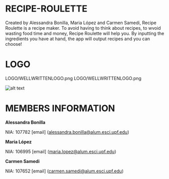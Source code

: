 # RECIPE-ROULETTE

Created by Alessandra Bonilla, Maria López and Carmen Samedi, Recipe Roulette is a recipe maker. 
To avoid having to think about recipes, to wvoid wasting food time and money, Recipe Roulette will help you. 
By inputting the ingredients you have at hand, the app will output recipes and you can choose! 


# LOGO 
LOGO/WELLWRITTENLOGO.png
LOGO/WELLWRITTENLOGO.png

![alt text](https://github.com/[pageale]/[RECIPE-ROULETTE]/blob/[BRANCH]/WELLWRITTENLOGO.png?raw=true)


# MEMBERS INFORMATION
**Alessandra Bonilla**

NIA: 107782
[email] (alessandra.bonilla@alum.esci.upf.edu)

**Maria López**

NIA: 106995
[email] (maria.lopez@alum.esci.upf.edu)

**Carmen Samedi**

NIA: 107652
[email] (carmen.samedi@alum.esci.upf.edu)
